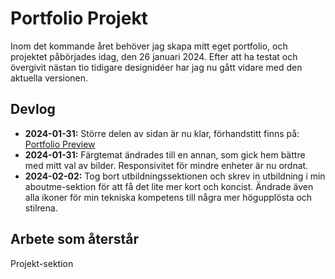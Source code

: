 # Portfolio Projekt

Inom det kommande året behöver jag skapa mitt eget portfolio, och projektet påbörjades idag, den 26 januari 2024. Efter att ha testat och övergivit nästan tio tidigare designidéer har jag nu gått vidare med den aktuella versionen.

## Devlog 

- **2024-01-31:** Större delen av sidan är nu klar, förhandstitt finns på: [Portfolio Preview](https://linuszackrisson.github.io/Portfolio/)
- **2024-01-31:** Färgtemat ändrades till en annan, som gick hem bättre med mitt val av bilder. Responsivitet för mindre enheter är nu ordnat.
- **2024-02-02:** Tog bort utbildningssektionen och skrev in utbildning i min aboutme-sektion för att få det lite mer kort och koncist. Ändrade även alla ikoner för min tekniska kompetens till några mer högupplösta och stilrena.

## Arbete som återstår
Projekt-sektion
